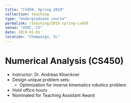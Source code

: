 ```yaml
---
title: "CS450, Spring 2019"
collection: teaching
type: "Undergraduate course"
permalink: /teaching/2019-spring-cs450
venue: "UIUC, CS"
date: 2019-01-01
location: "Champaign, IL"
---
```


Numerical Analysis (CS450)
======
* Instructor: Dr. Andreas Kloeckner
* Design unique problem sets:
  * Optimization for inverse kinematics robotics problem
* Hold office hours
* Nominated for Teaching Assistant Award